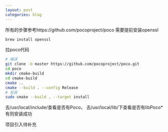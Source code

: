 ```yaml
---
layout: post
categories: blog
---
```

所有的步骤参考https://github.com/pocoproject/poco
需要提前安装openssl

```bash
brew install openssl
```

拉poco代码

```bash
# 编译
git clone -b master https://github.com/pocoproject/poco.git
cd poco
mkdir cmake-build
cd cmake-build
cmake ..
cmake --build . --config Release
# 安装
sudo cmake --build . --target install
```
去/usr/local/include/查看是否有Poco，
去/usr/local/lib/下查看是否有libPoco*
有则安装成功

项目引入待补充